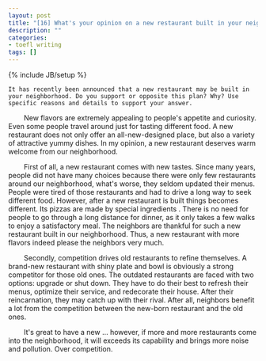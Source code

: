 ```yaml
---
layout: post
title: "[16] What's your opinion on a new restaurant built in your neighborhood?"
description: ""
categories:
- toefl writing 
tags: []
---
```

{% include JB/setup %}

	It has recently been announced that a new restaurant may be built in your neighborhood. Do you support or opposite this plan? Why? Use specific reasons and details to support your answer.
	
&nbsp;&nbsp;&nbsp;&nbsp;&nbsp;&nbsp;&nbsp;
New flavors are extremely appealing to people's appetite and curiosity. Even some people travel around just for tasting different food. A new restaurant does not only offer an all-new-designed place, but also a variety of attractive yummy dishes. In my opinion, a new restaurant deserves warm welcome from our neighborhood.

&nbsp;&nbsp;&nbsp;&nbsp;&nbsp;&nbsp;&nbsp;
First of all, a new restaurant comes with new tastes. Since many years, people did not have many choices because there were only few restaurants around our neighborhood, what's worse, they seldom updated their menus. People were tired of those restaurants and had to drive a long way to seek different food. However, after a new restaurant is built things becomes different. Its pizzas are made by special ingredients . There is no need for people to go through a long distance for dinner, as it only takes a few walks to enjoy a satisfactory meal. The neighbors are thankful for such a new restaurant built in our neighborhood. Thus, a new restaurant with more flavors indeed please the neighbors very much.

&nbsp;&nbsp;&nbsp;&nbsp;&nbsp;&nbsp;&nbsp;
Secondly, competition drives old restaurants to refine themselves. A brand-new restaurant with shiny plate and bowl is obviously a strong competitor for those old ones. The outdated restaurants are faced with two options: upgrade or shut down. They have to do their best to refresh their menus, optimize their service, and redecorate their house. After their reincarnation, they may catch up with their rival. After all, neighbors benefit a lot from the competition between the new-born restaurant and the old ones.

&nbsp;&nbsp;&nbsp;&nbsp;&nbsp;&nbsp;&nbsp;
It's great to have a new ... however, if more and more restaurants come into the neighborhood, it will exceeds its capability and brings more noise and pollution. Over competition.

